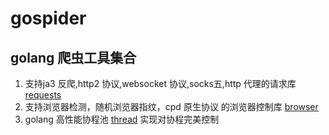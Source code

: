 # gospider

## golang 爬虫工具集合
1. 支持ja3 反爬,http2 协议,websocket 协议,socks五,http 代理的请求库 [requests](https://gitee.com/baixudong/gospider/tree/master/requests)
2. 支持浏览器检测，随机浏览器指纹，cpd 原生协议 的浏览器控制库 [browser](https://gitee.com/baixudong/gospider/tree/master/browser)
3. golang 高性能协程池 [thread](https://gitee.com/baixudong/gospider/tree/master/thread) 实现对协程完美控制




